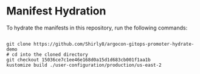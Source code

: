 
# Manifest Hydration

To hydrate the manifests in this repository, run the following commands:

```shell

git clone https://github.com/Shirly8/argocon-gitops-promoter-hydrate-demo
# cd into the cloned directory
git checkout 15036ce7c1ee46e168d0a15d1d683cb001f1aa1b
kustomize build ./user-configuration/production/us-east-2
```